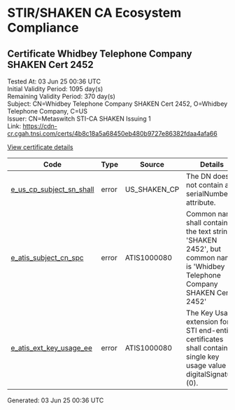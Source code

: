 # STIR/SHAKEN CA Ecosystem Compliance

## Certificate Whidbey Telephone Company SHAKEN Cert 2452

Tested At: 03 Jun 25 00:36 UTC\
Initial Validity Period: 1095 day(s)\
Remaining Validity Period: 370 day(s)\
Subject: CN=Whidbey Telephone Company SHAKEN Cert 2452, O=Whidbey Telephone Company, C=US\
Issuer: CN=Metaswitch STI-CA SHAKEN Issuing 1\
Link: https://cdn-cr.cgah.tnsi.com/certs/4b8c18a5a68450eb480b9727e86382fdaa4afa66

[View certificate details](https://x509.io/?cert=MIICbTCCAhOgAwIBAgIQEYOQmammEJg%2BUMmpabTkKDAKBggqhkjOPQQDAjAtMSswKQYDVQQDDCJNZXRhc3dpdGNoIFNUSS1DQSBTSEFLRU4gSXNzdWluZyAxMB4XDTIzMDYwODE2MDI0OFoXDTI2MDYwNzE2MDI0OFowZjELMAkGA1UEBhMCVVMxIjAgBgNVBAoMGVdoaWRiZXkgVGVsZXBob25lIENvbXBhbnkxMzAxBgNVBAMMKldoaWRiZXkgVGVsZXBob25lIENvbXBhbnkgU0hBS0VOIENlcnQgMjQ1MjBZMBMGByqGSM49AgEGCCqGSM49AwEHA0IABGauunR%2F1OnsVfDML9NjLok%2FgoMgo9Yd4ehuOpxMgwHEFRkSNuT35X0cVv22OFsJSoZ20WrltFrcg2VUXKvBJjSjgdswgdgwDAYDVR0TAQH%2FBAIwADAOBgNVHQ8BAf8EBAMCBeAwFgYIKwYBBQUHARoECjAIoAYWBDI0NTIwRwYDVR0fBEAwPjA8oDqgOIY2aHR0cHM6Ly9hdXRoZW50aWNhdGUtYXBpLmljb25lY3Rpdi5jb20vZG93bmxvYWQvdjEvY3JsMBcGA1UdIAQQMA4wDAYKYIZIAYb%2FCQEBAzAdBgNVHQ4EFgQUpasuppRnkfQtst%2B8I54rQkB0jKowHwYDVR0jBBgwFoAUzR6nABAQ2jIdaRo51dJGCyw8h9YwCgYIKoZIzj0EAwIDSAAwRQIgWmvdLzQrkFHOmxvpRvt%2B2TCFRGH1M8wd02hQApt0C8gCIQDaPB63Xr2fkqp9v1qDIiAWh6ifHwxfi1tV31mCFe7yIg%3D%3D)

| Code | Type | Source | Details |
|------|------|--------|---------|
| [e_us_cp_subject_sn_shall](../../ISSUES/e_us_cp_subject_sn_shall/README.md) | error | US_SHAKEN_CP | The DN does not contain a serialNumber attribute. |
| [e_atis_subject_cn_spc](../../ISSUES/e_atis_subject_cn_spc/README.md) | error | ATIS1000080 | Common name shall contain the text string 'SHAKEN 2452', but common name is 'Whidbey Telephone Company SHAKEN Cert 2452' |
| [e_atis_ext_key_usage_ee](../../ISSUES/e_atis_ext_key_usage_ee/README.md) | error | ATIS1000080 | The Key Usage extension for STI end-entity certificates shall contain a single key usage value of digitalSignature (0). |


Generated: 03 Jun 25 00:36 UTC